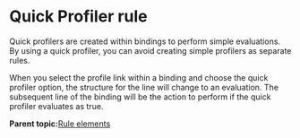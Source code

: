 # Quick Profiler rule

Quick profilers are created within bindings to perform simple evaluations. By using a quick profiler, you can avoid creating simple profilers as separate rules.

When you select the profile link within a binding and choose the quick profiler option, the structure for the line will change to an evaluation. The subsequent line of the binding will be the action to perform if the quick profiler evaluates as true.

**Parent topic:**[Rule elements](../pzn/pzn_rule_elements.md)

